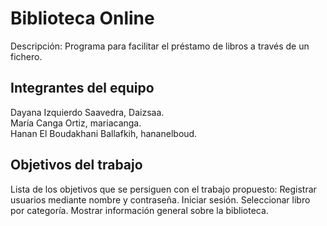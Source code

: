 # Biblioteca Online

Descripción:
Programa para facilitar el préstamo de libros a través de un fichero.

## Integrantes del equipo

Dayana Izquierdo Saavedra, Daizsaa.  
María Canga Ortiz, mariacanga.  
Hanan El Boudakhani Ballafkih, hananelboud. 

## Objetivos del trabajo

Lista de los objetivos que se persiguen con el trabajo propuesto:
Registrar usuarios mediante nombre y contraseña.
Iniciar sesión.
Seleccionar libro por categoría.
Mostrar información general sobre la biblioteca.
